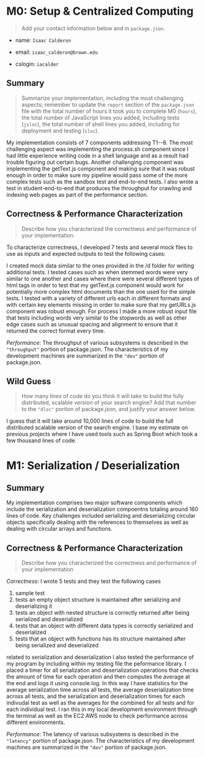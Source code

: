# M0: Setup & Centralized Computing

> Add your contact information below and in `package.json`.

* name: `Isaac Calderon`

* email: `isaac_calderon@brown.edu`

* cslogin: `iacalder`


## Summary

> Summarize your implementation, including the most challenging aspects; remember to update the `report` section of the `package.json` file with the total number of hours it took you to complete M0 (`hours`), the total number of JavaScript lines you added, including tests (`jsloc`), the total number of shell lines you added, including for deployment and testing (`sloc`).


My implementation consists of 7 components addressing T1--8. The most challenging aspect was implementing the process.sh component since I had little experience writing code in a shell language and as a result had trouble figuring out certain bugs. Another challenging component was implementing the getText.js component and making sure that it was robust enough in order to make sure my pipeline would pass some of the more complex tests such as the sandbox test and end-to-end tests. I also wrote a test in student-end-to-end that produces the throughput for crawling and indexing web pages as part of the performance section.


## Correctness & Performance Characterization


> Describe how you characterized the correctness and performance of your implementation.


To characterize correctness, I developed 7 tests and several mock files to use as inputs and expected outputs to test the following cases: 

I created mock data similar to the ones provided in the /d folder for writing additional tests. I tested cases such as when stemmed words were very similar to one another and cases where there were several different types of html tags in order to test that my getText.js component would work for potentially more complex html documents than the one used for the simple tests. I tested with a variety of different urls each in different formats and with certain key elements missing in order to make sure that my getURLs.js component was robust enough. For process I made a more robust input file that tests including words very similar to the stopwords as well as other edge cases such as unusual spacing and alignment to ensure that it returned the correct format every time.


*Performance*: The throughput of various subsystems is described in the `"throughput"` portion of package.json. The characteristics of my development machines are summarized in the `"dev"` portion of package.json.


## Wild Guess

> How many lines of code do you think it will take to build the fully distributed, scalable version of your search engine? Add that number to the `"dloc"` portion of package.json, and justify your answer below.

I guess that it will take around 10,000 lines of code to build the full distributed scalable version of the search engine. I base my estimate on previous projects where I have used tools such as Spring Boot which took a few thousand lines of code.


# M1: Serialization / Deserialization


## Summary

My implementation comprises two major software components which include the serialization and deserialization compoentns  totaling around 160 lines of code. Key challenges included serializing and deserializing circular objects specifically dealing with the references to themselves as well as dealing with circular arrays and functions.


## Correctness & Performance Characterization


> Describe how you characterized the correctness and performance of your implementation


*Correctness*: I wrote 5 tests and they test the following cases 
1. sample test
2. tests an empty object structure is maintained after serializing and deserializing it
3. tests an object with nested structure is correctly returned after being serialized and deserialized
4. tests that an object with different data types is correctly serialized and deserialized
5. tests that an object with functions has its structure maintained after being serialized and deserialized



related to serialization and deserialization
I also tested the performance of my program by including within my testing file the peformance library. I placed a timer for all serialization and deserialization operations that checks the amount of time for each operation and then computes the average at the end and logs it using console.log. In this way I have statistics for the average serialization time across all tests, the average deserialization time across all tests, and the serialization and deserialization times for each indivudal test as well as the averages for the combined for all tests and for each individual test. I ran this in my local development environment through the terminal as well as the EC2 AWS node to check performance across different environments.





*Performance*: The latency of various subsystems is described in the `"latency"` portion of package.json. The characteristics of my development machines are summarized in the `"dev"` portion of package.json.


